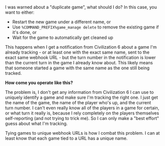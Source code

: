 I was warned about a "duplicate game", what should I do?
In this case, you want to either:

* Restart the new game under a different name, or
* Use `%COMMAND_PREFIX%game_manage delete` to remove the existing game if it's done, or
* Wait for the game to automatically get cleaned up

This happens when I get a notification from Civilization 6 about a game I'm already tracking - or at least one with the exact same name, sent to the exact same webhook URL - but the turn number in the notification is lower than the current turn in the game I already know about. This likely means that someone started a game with the same name as the one still being tracked.

**How come you operate like this?**

The problem is, I don't get any information from Civilization 6 I can use to uniquely identify a game and make sure I'm tracking the right one. I just get the name of the game, the name of the player who's up, and the current turn number. I can't even really know all of the players in a game for certain, or what turn it really is, because I rely completely on the players themselves self-reporting (and not trying to trick me). So I can only make a "best effort" guess about what I'm tracking.

Tying games to unique webhook URLs is how I combat this problem. I can at least know that each game tied to a URL has a unique name.